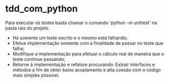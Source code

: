 # tdd_com_python

Para executar os testes basta chamar o comando 'python -m unittest' na pasta raiz do projeto.

* Há somente um teste escrito e o mesmo está falhando; 
* Efetue implementação somente com a finalidade de passar no teste que falha;
* Modifique a implementação para efetuar o cálculo real de maneira que o teste continue passando;
* Retorne à implementação e refatore procurando: 
  Extrair interfaces e métodos a fim de obter baixo acoplamento e alta coesão 
  com o código mais simples possível.
